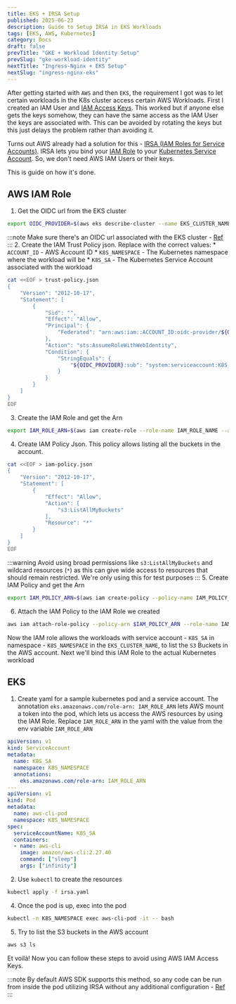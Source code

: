 ```yaml
---
title: EKS + IRSA Setup
published: 2025-06-23
description: Guide to Setup IRSA in EKS Workloads
tags: [EKS, AWS, Kubernetes]
category: Docs
draft: false
prevTitle: "GKE + Workload Identity Setup"
prevSlug: "gke-workload-identity"
nextTitle: "Ingress-Nginx + EKS Setup"
nextSlug: "ingress-nginx-eks"
---
```


After getting started with `AWS` and then `EKS`, the requirement I got was to let certain workloads in the K8s cluster access certain AWS Workloads. First I created an IAM User and [IAM Access Keys](https://docs.aws.amazon.com/IAM/latest/UserGuide/id_credentials_access-keys.html). This worked but if anyone else gets the keys somehow, they can have the same access as the IAM User the keys are associated with. This can be avoided by rotating the keys but this just delays the problem rather than avoiding it.

Turns out AWS already had a solution for this - [IRSA (IAM Roles for Service Accounts)](https://docs.aws.amazon.com/eks/latest/userguide/iam-roles-for-service-accounts.html). IRSA lets you bind your [IAM Role](https://docs.aws.amazon.com/IAM/latest/UserGuide/id_roles.html) to your [Kubernetes Service Account](https://kubernetes.io/docs/concepts/security/service-accounts/). So, we don't need AWS IAM Users or their keys.

This is guide on how it's done.

## AWS IAM Role
1. Get the OIDC url from the EKS cluster
```zsh showLineNumbers=false frame=none
export OIDC_PROVIDER=$(aws eks describe-cluster --name EKS_CLUSTER_NAME --query "cluster.identity.oidc.issuer" --output text | cut -d'/' -f3-)
```
:::note
Make sure there's an OIDC url associated with the EKS cluster - [Ref](https://docs.aws.amazon.com/eks/latest/userguide/enable-iam-roles-for-service-accounts.html)
:::
2. Create the IAM Trust Policy json. Replace with the correct values:
	* `ACCOUNT_ID` - AWS Account ID
	* `K8S_NAMESPACE` - The Kubernetes namespace where the workload will be
	* `K8S_SA` - The Kubernetes Service Account associated with the workload
```zsh showLineNumbers=false frame=none
cat <<EOF > trust-policy.json
{
    "Version": "2012-10-17",
    "Statement": [
        {
            "Sid": "",
            "Effect": "Allow",
            "Principal": {
                "Federated": "arn:aws:iam::ACCOUNT_ID:oidc-provider/${OIDC_PROVIDER}"
            },
            "Action": "sts:AssumeRoleWithWebIdentity",
            "Condition": {
                "StringEquals": {
                    "${OIDC_PROVIDER}:sub": "system:serviceaccount:K8S_NAMESPACE:K8S_SA"
                }
            }
        }
    ]
}
EOF
```
3. Create the IAM Role and get the Arn
```zsh showLineNumbers=false frame=none
export IAM_ROLE_ARN=$(aws iam create-role --role-name IAM_ROLE_NAME --assume-role-policy-document file://trust-policy.json --query "Role.Arn" --output text)
```
4. Create IAM Policy Json. This policy allows listing all the buckets in the account.
```zsh showLineNumbers=false frame=none
cat <<EOF > iam-policy.json
{
    "Version": "2012-10-17",
    "Statement": [
        {
            "Effect": "Allow",
            "Action": [
                "s3:ListAllMyBuckets"
            ],
            "Resource": "*"
        }
    ]
}
EOF
```
:::warning
Avoid using broad permissions like `s3:ListAllMyBuckets` and wildcard resources (`*`) as this can give wide access to resources that should remain restricted. We're only using this for test purposes
:::
5. Create IAM Policy and get the Arn
```zsh showLineNumbers=false frame=none
export IAM_POLICY_ARN=$(aws iam create-policy --policy-name IAM_POLICY_NAME  --policy-document file://iam-policy.json --query "Policy.Arn" --output text)
```
6. Attach the IAM Policy to the IAM Role we created 
```zsh showLineNumbers=false frame=none
aws iam attach-role-policy --policy-arn $IAM_POLICY_ARN --role-name IAM_ROLE_NAME
```

Now the IAM role allows the workloads with service account - `K8S_SA` in namespace - `K8S_NAMESPACE` in the `EKS_CLUSTER_NAME`, to list the `S3` Buckets in the AWS account. Next we'll bind this IAM Role to the actual Kubernetes workload

## EKS
1. Create yaml for a sample kubernetes pod and a service account. The annotation `eks.amazonaws.com/role-arn: IAM_ROLE_ARN` lets AWS mount a token into the pod, which lets us access the AWS resources by using the IAM Role. Replace `IAM_ROLE_ARN` in the yaml with the value from the env variable `IAM_ROLE_ARN`
```yaml title=irsa.yaml
apiVersion: v1
kind: ServiceAccount
metadata:
  name: K8S_SA
  namespace: K8S_NAMESPACE
  annotations:
    eks.amazonaws.com/role-arn: IAM_ROLE_ARN
---
apiVersion: v1
kind: Pod
metadata:
  name: aws-cli-pod
  namespace: K8S_NAMESPACE
spec:
  serviceAccountName: K8S_SA
  containers:
  - name: aws-cli
    image: amazon/aws-cli:2.27.40
    command: ["sleep"]
    args: ["infinity"]
```
2. Use `kubectl` to create the resources
```zsh showLineNumbers=false frame=none
kubectl apply -f irsa.yaml
```
4. Once the pod is up, exec into the pod
```zsh showLineNumbers=false frame=none
kubectl -n K8S_NAMESPACE exec aws-cli-pod -it -- bash
```
5. Try to list the S3 buckets in the AWS account
```zsh showLineNumbers=false frame=none
aws s3 ls
```

Et voilà! Now you can follow these steps to avoid using AWS IAM Access Keys.

:::note
By default AWS SDK supports this method, so any code can be run from inside the pod utilizing IRSA without any additional configuration - [Ref](https://docs.aws.amazon.com/eks/latest/userguide/iam-roles-for-service-accounts-minimum-sdk.html)
:::
